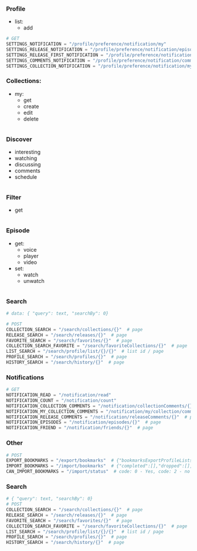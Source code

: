 ### Profile
- list:
     * add
```python
# GET
SETTINGS_NOTIFICATION = "/profile/preference/notification/my"
SETTINGS_RELEASE_NOTIFICATION = "/profile/preference/notification/episode/edit"
SETTINGS_RELEASE_FIRST_NOTIFICATION = "/profile/preference/notification/episode/first/edit"
SETTINGS_COMMENTS_NOTIFICATION = "/profile/preference/notification/comment/edit"
SETTINGS_COLLECTION_NOTIFICATION = "/profile/preference/notification/my/collection/comment/edit"
```

### Collections:
- my:
     * get
     * create
     * edit
     * delete
```python
```

### Discover
- interesting
- watching
- discussing
- comments
- schedule
```python

```
### Filter
- get
```python

```
### Episode
- get: 
     * voice
     * player
     * video
- set:
     * watch
     * unwatch
```python

```
### Search
```python
# data: { "query": text, "searchBy": 0}

# POST
COLLECTION_SEARCH = "/search/collections/{}"  # page
RELEASE_SEARCH = "/search/releases/{}"  # page
FAVORITE_SEARCH = "/search/favorites/{}"  # page
COLLECTION_SEARCH_FAVORITE = "/search/favoriteCollections/{}"  # page
LIST_SEARCH = "/search/profile/list/{}/{}"  # list id / page
PROFILE_SEARCH = "/search/profiles/{}"  # page
HISTORY_SEARCH = "/search/history/{}"  # page
```

### Notifications
```python
# GET
NOTIFICATION_READ = "/notification/read"
NOTIFICATION_COUNT = "/notification/count"
NOTIFICATION_COLLECTION_COMMENTS = "/notification/collectionComments/{}"  # page
NOTIFICATION_MY_COLLECTION_COMMENTS = "/notification/my/collection/comments/{}"  # page
NOTIFICATION_RELEASE_COMMENTS = "/notification/releaseComments/{}"  # page
NOTIFICATION_EPISODES = "/notification/episodes/{}"  # page
NOTIFICATION_FRIEND = "/notification/friends/{}"  # page
```

### Other
```python
# POST
EXPORT_BOOKMARKS = "/export/bookmarks"  # {"bookmarksExportProfileLists":[0 - favorite, + all in AnixList]}
IMPORT_BOOKMARKS = "/import/bookmarks"  # {"completed":[],"dropped":[],"holdOn":[],"plans":[],"watching":[],"selected_importer_name":"Shikimori"}
CAN_IMPORT_BOOKMARKS = "/import/status"  # code: 0 - Yes, code: 2 - no

```

### Search
```python
# { "query": text, "searchBy": 0}
# POST
COLLECTION_SEARCH = "/search/collections/{}"  # page
RELEASE_SEARCH = "/search/releases/{}"  # page
FAVORITE_SEARCH = "/search/favorites/{}"  # page
COLLECTION_SEARCH_FAVORITE = "/search/favoriteCollections/{}"  # page
LIST_SEARCH = "/search/profile/list/{}/{}"  # list id / page
PROFILE_SEARCH = "/search/profiles/{}"  # page
HISTORY_SEARCH = "/search/history/{}"  # page
```